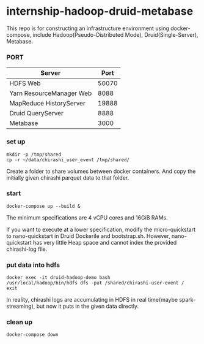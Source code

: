 # internship-hadoop-druid-metabase

This repo is for constructing an infrastructure environment using docker-compose, include Hadoop(Pseudo-Distributed Mode), Druid(Single-Server), Metabase.

### PORT
|Server|Port|
|------|---|
|HDFS Web|50070|
|Yarn ResourceManager Web|8088|
|MapReduce HistoryServer|19888|
|Druid QueryServer|8888|
|Metabase|3000|

### set up
```shell
mkdir -p /tmp/shared
cp -r ~/data/chirashi_user_event /tmp/shared/
````
Create a folder to share volumes between docker containers. And copy the initially given chirashi parquet data to that folder.


### start

```shell
docker-compose up --build &
```

The minimum specifications are 4 vCPU cores and 16GiB RAMs.

If you want to execute at a lower specification, modify the micro-quickstart to nano-quickstart in Druid Dockerile and bootstrap.sh. However, nano-quickstart has very little Heap space and cannot index the provided chirashi-log file.

### put data into hdfs
```shell
docker exec -it druid-hadoop-demo bash
/usr/local/hadoop/bin/hdfs dfs -put /shared/chirashi-user-event /
exit
```
In reality, chirashi logs are accumulating in HDFS in real time(maybe spark-streaming), but now it puts in the given data directly.


### clean up

```shell
docker-compose down
```

